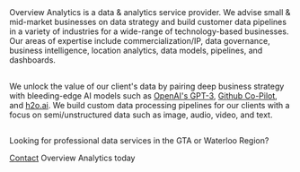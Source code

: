 
##

Overview Analytics is a data & analytics service provider. We advise small & mid-market businesses on data strategy and build customer data pipelines in a variety of industries for a wide-range of technology-based businesses. Our areas of expertise include commercialization/IP, data governance, business intelligence, location analytics, data models, pipelines, and dashboards.

##
We unlock the value of our client's data by pairing deep business strategy with bleeding-edge AI models such as [OpenAI's GPT-3](https://openai.com/api/), [Github Co-Pilot](https://github.com/features/copilot), and [h2o.ai](https://h2o.ai). We build custom data processing pipelines for our clients with a focus on semi/unstructured data such as image, audio, video, and text. 

##
Looking for professional data services in the GTA or Waterloo Region? 

[Contact](https://overviewanalytics.ca/contact) Overview Analytics today